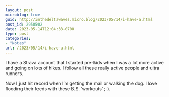 ```yaml
---
layout: post
microblog: true
guid: http://inthedeltawaves.micro.blog/2023/05/14/i-have-a.html
post_id: 2950502
date: 2023-05-14T12:04:33-0700
type: post
categories:
- "Notes"
url: /2023/05/14/i-have-a.html
---
```

I have a Strava account that I started pre-kids when I was a lot more active and going on lots of hikes. I follow all these really active people and ultra runners. 

Now I just hit record when I’m getting the mail or walking the dog. I love flooding their feeds with these B.S. ‘workouts’ ;-). 
